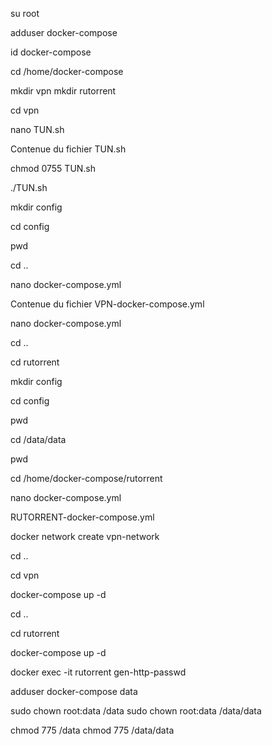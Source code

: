su root

adduser docker-compose

id docker-compose

cd /home/docker-compose

mkdir vpn
mkdir rutorrent

cd vpn

nano TUN.sh

Contenue du fichier TUN.sh

chmod 0755 TUN.sh

./TUN.sh

mkdir config

cd config

pwd

cd ..

nano docker-compose.yml

Contenue du fichier VPN-docker-compose.yml

nano docker-compose.yml

cd ..

cd rutorrent

mkdir config

cd config

pwd

cd /data/data

pwd

cd /home/docker-compose/rutorrent

nano docker-compose.yml

RUTORRENT-docker-compose.yml

docker network create vpn-network

cd ..

cd vpn

docker-compose up -d

cd ..

cd rutorrent

docker-compose up -d

docker exec -it rutorrent gen-http-passwd



adduser docker-compose data

sudo chown root:data /data
sudo chown root:data /data/data

chmod 775 /data
chmod 775 /data/data
